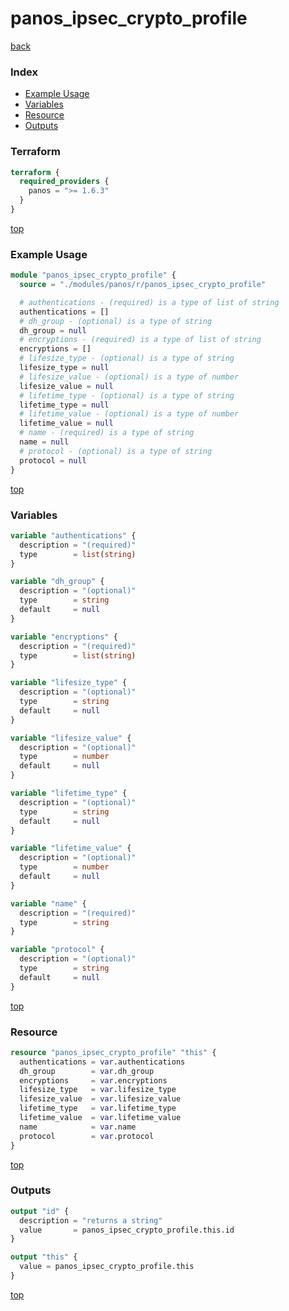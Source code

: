 # panos_ipsec_crypto_profile

[back](../panos.md)

### Index

- [Example Usage](#example-usage)
- [Variables](#variables)
- [Resource](#resource)
- [Outputs](#outputs)

### Terraform

```terraform
terraform {
  required_providers {
    panos = ">= 1.6.3"
  }
}
```

[top](#index)

### Example Usage

```terraform
module "panos_ipsec_crypto_profile" {
  source = "./modules/panos/r/panos_ipsec_crypto_profile"

  # authentications - (required) is a type of list of string
  authentications = []
  # dh_group - (optional) is a type of string
  dh_group = null
  # encryptions - (required) is a type of list of string
  encryptions = []
  # lifesize_type - (optional) is a type of string
  lifesize_type = null
  # lifesize_value - (optional) is a type of number
  lifesize_value = null
  # lifetime_type - (optional) is a type of string
  lifetime_type = null
  # lifetime_value - (optional) is a type of number
  lifetime_value = null
  # name - (required) is a type of string
  name = null
  # protocol - (optional) is a type of string
  protocol = null
}
```

[top](#index)

### Variables

```terraform
variable "authentications" {
  description = "(required)"
  type        = list(string)
}

variable "dh_group" {
  description = "(optional)"
  type        = string
  default     = null
}

variable "encryptions" {
  description = "(required)"
  type        = list(string)
}

variable "lifesize_type" {
  description = "(optional)"
  type        = string
  default     = null
}

variable "lifesize_value" {
  description = "(optional)"
  type        = number
  default     = null
}

variable "lifetime_type" {
  description = "(optional)"
  type        = string
  default     = null
}

variable "lifetime_value" {
  description = "(optional)"
  type        = number
  default     = null
}

variable "name" {
  description = "(required)"
  type        = string
}

variable "protocol" {
  description = "(optional)"
  type        = string
  default     = null
}
```

[top](#index)

### Resource

```terraform
resource "panos_ipsec_crypto_profile" "this" {
  authentications = var.authentications
  dh_group        = var.dh_group
  encryptions     = var.encryptions
  lifesize_type   = var.lifesize_type
  lifesize_value  = var.lifesize_value
  lifetime_type   = var.lifetime_type
  lifetime_value  = var.lifetime_value
  name            = var.name
  protocol        = var.protocol
}
```

[top](#index)

### Outputs

```terraform
output "id" {
  description = "returns a string"
  value       = panos_ipsec_crypto_profile.this.id
}

output "this" {
  value = panos_ipsec_crypto_profile.this
}
```

[top](#index)